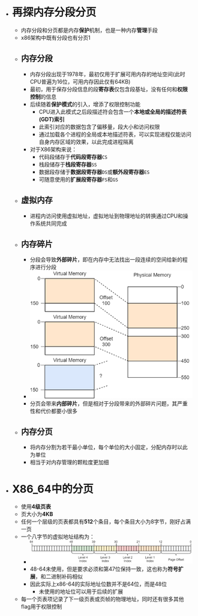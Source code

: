 - # 再探内存分段分页
	- 内存分段和分页都是内存**保护**机制，也是一种内存**管理**手段
	- x86架构中既有分段也有分页1
	- ## 内存分段
		- 内存分段出现于1978年，最初仅用于扩展可用内存的地址空间(此时CPU普遍为16位，可用内存因此仅有64KB)
		- 最初，用于保存分段信息的段**寄存表**仅包含段基址，没有任何和**权限控制**的信息
		- 后续随着**保护模式**的引入，增添了权限控制功能
			- CPU进入此模式之后段描述符会包含一个**本地或全局的描述符表(GDT)索引**
			- 此索引对应的数据包含了偏移量，段大小和访问权限
			- 通过加载各个进程的全局或本地描述符表，可以实现进程仅能访问自身内存区域的效果，以此完成进程隔离
		- 对于X86架构来说：
			- 代码段储存于**代码段寄存器**``CS``
			- 栈段储存于**栈段寄存器**``SS``
			- 数据段存储于**数据段寄存器**``DS``或**额外段寄存器**``ES``
			- 可随意使用的**扩展段寄存器**``FS``和``GS``
	- ## 虚拟内存
		- 进程内访问使用虚拟地址，虚拟地址到物理地址的转换通过CPU和操作系统共同完成
	- ## 内存碎片
		- 分段会导致**外部碎片**，即在内存中无法找出一段连续的空间给新的程序进行分段
		- ![image.png](../assets/image_1689676050115_0.png)
		- 分页会带来**内部碎片**，但是相对于分段带来的外部碎片问题，其严重性和代价都要小很多
	- ## 内存分页
		- 将内存分割为若干最小单位，每个单位的大小固定，分配内存时以此为单位
		- 相当于对内存管理的颗粒度更加细
- # X86_64中的分页
	- 使用**4级页表**
	- 页大小为**4KB**
	- 任何一个层级的页表都具有**512**个条目，每个条目大小为8字节，刚好占满一页
	- 一个八字节的虚拟地址结构为：
		- ![image.png](../assets/image_1689677278263_0.png)
		- 48-64未使用，但是要求必须和第47位保持一致，这也称为**符号扩展**，和二进制补码相似
		- 因此实际上x86-64的实际地址位数并不是64位，而是48位
			- 未使用的地址位可以用于后续的扩展
	- 每一个页表项记录了下一级页表或页帧的物理地址，同时还有很多其他flag用于权限控制